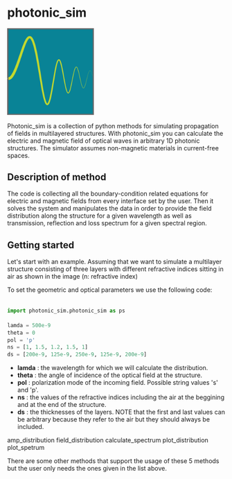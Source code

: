 # photonic_sim
<img src="https://github.com/sopapado/photonic_sim/blob/master/photonic_sim%20logo.png" alt="drawing" width="200"/>

Photonic_sim is a collection of python methods for simulating propagation of fields in multilayered structures.
With photonic_sim you can calculate the electric and magnetic field of optical waves in arbitrary 1D photonic structures. The simulator assumes non-magnetic materials in current-free spaces.

## Description of method

The code is collecting all the boundary-condition related equations for electric and magnetic fields from every interface set by the user. Then it solves the system and manipulates the data in order to provide the field distribution along the structure for a given wavelength as well as transmission, reflection and loss spectrum for a given spectral region.

## Getting started 

Let's start with an example. Assuming that we want to simulate a multilayer structure consisting of three layers with different refractive indices sitting in air as shown in the image (n: refractive index)


To set the geometric and optical parameters we use the following code:

```python

import photonic_sim.photonic_sim as ps

lamda = 500e-9
theta = 0
pol = 'p'
ns = [1, 1.5, 1.2, 1.5, 1]
ds = [200e-9, 125e-9, 250e-9, 125e-9, 200e-9]

```
- **lamda** : the wavelength for which we will calculate the distribution.
- **theta** : the angle of incidence of the optical field at the structure.
- **pol** : polarization mode of the incoming field. Possible string values 's' and 'p'.
- **ns** : the values of the refractive indices including the air at the beggining and at the end of the structure.
- **ds** : the thicknesses of the layers. NOTE that the first and last values can be arbitrary because they refer to the air but they should always be included.



amp_distribution
field_distribution
calculate_spectrum
plot_distribution
plot_spetrum

There are some other methods that support the usage of these 5 methods but the user only needs the ones given in the list above. 

